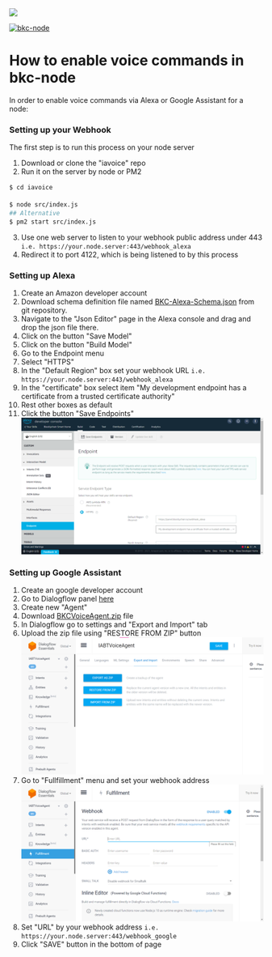 <centr><img src="https://panel.blocklychain.io/share/images/logo-h-blocklychain.png" width="200px" align="center"></img></center>

[![bkc-node](https://i.pcmag.com/imagery/articles/02cAFHgCLcU6qsNAQgUrfl2-14.fit_lim.size_1600x900.v1623939967.jpg)]()

# How to enable voice commands in bkc-node

In order to enable voice commands via Alexa or Google Assistant for a node:

### Setting up your Webhook
The first step is to run this process on your node server
1. Download or clone the "iavoice" repo
2. Run it on the server by node or PM2
```sh
$ cd iavoice

$ node src/index.js
## Alternative
$ pm2 start src/index.js
```
3. Use one web server to listen to your webhook public address under 443
   `i.e. https://your.node.server:443/webhook_alexa`
4. Redirect it to port 4122, which is being listened to by this process

### Setting up Alexa
1. Create an Amazon developer account
2. Download schema definition file named <a href="assets/BKC-Alexa-Schema.json">BKC-Alexa-Schema.json</a> from git repository.
3. Navigate to the "Json Editor" page in the Alexa console and drag and drop the json file there.
4. Click on the button "Save Model"
5. Click on the button "Build Model"
6. Go to the Endpoint menu
7. Select "HTTPS"
8. In the "Default Region" box set your webhook URL `i.e. https://your.node.server:443/webhook_alexa`
9. In the "certificate" box select item "My development endpoint has a certificate from a trusted certificate authority"
10. Rest other boxes as default
11. Click the button "Save Endpoints"
    ![img.png](assets/alexa-endpoints.png)

### Setting up Google Assistant
1. Create an google developer account
2. Go to Dialogflow panel <a href="https://dialogflow.cloud.google.com/">here</a>
3. Create new "Agent"
4. Download <a href="assets/BKCVoiceAgent.zip">BKCVoiceAgent.zip</a> file
5. In Dialogflow go to settings and "Export and Import" tab
6. Upload the zip file using "RESTORE FROM ZIP" button
   ![dialogflow-import](assets/dialogflow-import.png)
7. Go to "Fullfillment" menu and set your webhook address
   ![dialogflow-fullfillment](assets/dialogflow-fullfill.png)
8. Set "URL" by your webhook address `i.e. https://your.node.server:443/webhook_google`
9. Click "SAVE" button in the bottom of page

